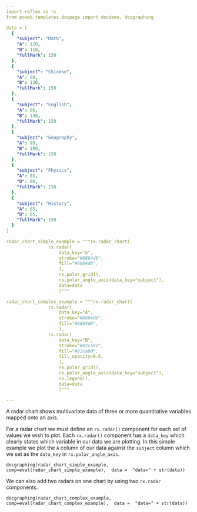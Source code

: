 ```yaml
---
import reflex as rx
from pcweb.templates.docpage import docdemo, docgraphing

data = [
  {
    "subject": "Math",
    "A": 120,
    "B": 110,
    "fullMark": 150
  },
  {
    "subject": "Chinese",
    "A": 98,
    "B": 130,
    "fullMark": 150
  },
  {
    "subject": "English",
    "A": 86,
    "B": 130,
    "fullMark": 150
  },
  {
    "subject": "Geography",
    "A": 99,
    "B": 100,
    "fullMark": 150
  },
  {
    "subject": "Physics",
    "A": 85,
    "B": 90,
    "fullMark": 150
  },
  {
    "subject": "History",
    "A": 65,
    "B": 85,
    "fullMark": 150
  }
]

radar_chart_simple_example = """rx.radar_chart(
                rx.radar(
                    data_key="A",
                    stroke="#8884d8",
                    fill="#8884d8",
                    ),
                    rx.polar_grid(),
                    rx.polar_angle_axis(data_key="subject"),
                    data=data
                    )"""

radar_chart_complex_example = """rx.radar_chart(
                rx.radar(
                    data_key="A",
                    stroke="#8884d8",
                    fill="#8884d8",
                    ),
                rx.radar(
                    data_key="B",
                    stroke="#82ca9d",
                    fill="#82ca9d",
                    fill_opacity=0.6,
                    ),
                    rx.polar_grid(),
                    rx.polar_angle_axis(data_key="subject"),
                    rx.legend(),
                    data=data
                    )"""

---
```

A radar chart shows multivariate data of three or more quantitative variables mapped onto an axis. 

For a radar chart we must define an `rx.radar()` component for each set of values we wish to plot. Each `rx.radar()` component has a `data_key` which clearly states which variable in our data we are plotting. In this simple example we plot the `A` column of our data against the `subject` column which we set as the `data_key` in `rx.polar_angle_axis`. 


```reflex
docgraphing(radar_chart_simple_example, comp=eval(radar_chart_simple_example),  data =  "data=" + str(data))
```

We can also add two radars on one chart by using two `rx.radar` components.

```reflex
docgraphing(radar_chart_complex_example, comp=eval(radar_chart_complex_example),  data =  "data=" + str(data))
```

